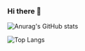 ### Hi there 👋

![Anurag's GitHub stats](https://github-readme-stats.vercel.app/api?username=JawadAzizi&show_icons=true&theme=radical)




![Top Langs](https://github-readme-stats.vercel.app/api/top-langs/?username=JawadAzizi&layout=compact&theme=radical)

<!--
**JawadAzizi/JawadAzizi** is a ✨ _special_ ✨ repository because its `README.md` (this file) appears on your GitHub profile.

Here are some ideas to get you started:

- 🔭 I’m currently working on ...
- 🌱 I’m currently learning ...
- 👯 I’m looking to collaborate on ...
- 🤔 I’m looking for help with ...
- 💬 Ask me about ...
- 📫 How to reach me: ...
- 😄 Pronouns: ...
- ⚡ Fun fact: ...
-->
